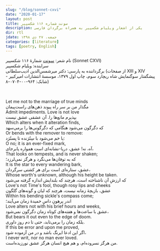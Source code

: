 ```yaml
---
slug: "/blog/sonnet-cxvi"
date: "2020-01-17"
layout: post
title: سونت شماره ۱۱۶ شکسپیر
description: یکی از اشعار ویلیام شکسپیر به همراه برگردان فارسی
dir: rtl
jdate: جمعه، ۲۷ دی ۱۳۹۸
categories: [literature]
tags: [poetry, English]
---
```


نام شعر: [سونِت](https://fa.wikipedia.org/wiki/%D8%B3%D9%88%D9%86%D8%AA) شمارهٔ ۱۱۶ شکسپیر (Sonnet CXVI)<br>
سراینده: ویلیام شکسپیر<br>
برگرداننده به پارسی: دکتر میرشمس‌الدین ادیب‌سلطانی (از صفحات XIII و XIV پیشگفتار سوگنمایش شاه ریچارد سوم، چاپ اول ۱۳۷۹، موسسهٔ انتشارات امیرکبیر - شابک: ۹۶۴-۰۰-۰۷۰۴-۸)<br><br>

<br>
<div class="ltr">
Let me not to the marriage of true minds
</div>
مگذار من بر سر راه پیوند ذهن‌های راست‌پیمان<br>
<div class="ltr">
Admit impediments. Love is not love
</div>
بپذیرم مانع‌ها را. آن عشقی عشق نیست<br>
<div class="ltr">
Which alters when it alteration finds,
</div>
که دگرگون می‌شود هنگامی که دگرگونی‌ها را برمی‌سهد<br>
<div class="ltr">
Or bends with the remover to remove:
</div>
یا خم می‌شود با سِتُرَنده تا بِستُرَد:<br>
<div class="ltr">
O no; it is an ever-fixed mark,<br>
</div>
 آه، نه! عشق، دریا-نشانه‌ای است همواره پابرجای،<br>
<div class="ltr">
That looks on tempests, and is never shaken;<br>
</div>
که به توفان‌ها می‌نگرد و هرگز نمی‌لرزد؛<br>
<div class="ltr">
It is the star to every wandering bark,<br>
</div>
عشق، ستاره‌ای است برای هر کشتی سرگردان،<br>
<div class="ltr">
Whose worth's unknown, although his height be taken.<br>
</div>
که ارزشِ آن ناشناخته است، هرچند که بلندایش اندازه گرفته می‌شود<br>
<div class="ltr">
Love's not Time's fool, though rosy lips and cheeks<br>
</div>
عشق، بازیچهٔ زمانه نیست، هرچند که لبان و گونه‌های گلگون<br>
<div class="ltr">
Within his bending sickle's compass come; <br>
</div>
اندر پرهونِ داسِ خمیدهٔ زمان می‌آیند؛<br>
<div class="ltr">
Love alters not with his brief hours and weeks,<br>
</div> 
عشق با ساعت‌ها و هفته‌های کوتاه زمان دگرگون نمی‌شود،<br>
<div class="ltr">
But bears it out even to the edge of doom.<br>
</div>
بلکه زمان را برمی‌تابد، حتی تا دم روز داوری.<br>
<div class="ltr">
If this be error and upon me proved,<br>
</div>
اگر این ادعا ایرنگ باشد و در من آزموده شود،<br>
<div class="ltr">
I never writ, nor no man ever loved.<br>
</div>
من هرگز نسروده‌ام، و هم هیچ انسان هرگز عشق نورزیده‌است.<br>